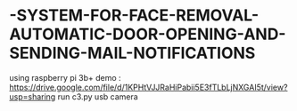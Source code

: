 # -SYSTEM-FOR-FACE-REMOVAL-AUTOMATIC-DOOR-OPENING-AND-SENDING-MAIL-NOTIFICATIONS
using raspberry pi 3b+
demo : https://drive.google.com/file/d/1KPHtVJJRaHiPabii5E3fTLbLjNXGAI5t/view?usp=sharing
run c3.py 
usb camera
